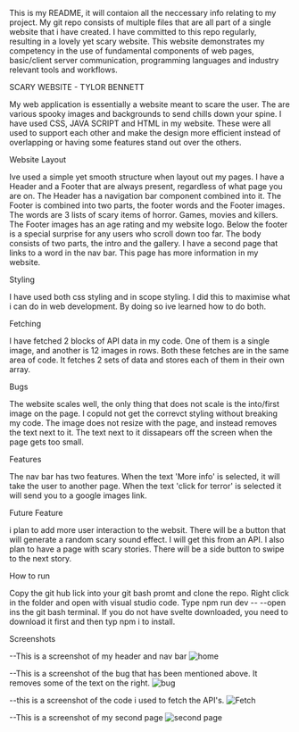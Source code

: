 This is my README, it will contaion all the neccessary info relating to my project. My git repo consists of multiple files that are all part of a single website that i have created. I have committed to this repo regularly, resulting in a lovely yet scary website. 
This website demonstrates my competency in the use of fundamental components of web pages, basic/client server communication, programming languages and industry relevant tools and workflows.


SCARY WEBSITE - TYLOR BENNETT

My web application is essentially a website meant to scare the user. The are various spooky images and backgrounds to send chills down your spine. 
I have used CSS, JAVA SCRIPT and HTML in my website. These were all used to support each other and make the design more efficient instead of overlapping or having some features stand out over the others. 

Website Layout

Ive used a simple yet smooth structure when layout out my pages. I have a Header and a Footer that are always present, regardless of what page you are on. The Header has a navigation bar component combined into it. The Footer is combined into two parts, the footer words and the Footer images.
The words are 3 lists of scary items of horror. Games, movies and killers. The Footer images has an age rating and my website logo. Below the footer is a special surprise for any users who scroll down too far. The body consists of two parts, the intro and the gallery. 
I have a second page that links to a word in the nav bar. This page has more information in my website.

Styling 

I have used both css styling and in scope styling. I did this to maximise what i can do in web development. By doing so ive learned how to do both.


Fetching

I have fetched 2 blocks of API data in my code. One of them is a single image, and another is 12 images in rows. Both these fetches are in the same area of code. It fetches 2 sets of data and stores each of them in their own array. 

Bugs 

The website scales well, the only thing that does not scale is the into/first image on the page. I copuld not get the correvct styling without breaking my code. The image does not resize with the page, and instead removes the text next to it. The text next to it dissapears off the screen when the page gets too small. 

Features

The nav bar has two features. When the text 'More info'  is selected, it will take the user to another page. When the text 'click for terror' is selected it will send you to a google images link.

Future Feature 

i plan to add more user interaction to the websit. There will be a button that will generate a random scary sound effect. I will get this from an API. I also plan to have a page with scary stories. There will be a side button to swipe to the next story. 

How to run 

Copy the git hub lick into your git bash promt and clone the repo. 
Right click in the folder and open with visual studio code.
Type npm run dev -- --open ins the git bash terminal. If you do not have svelte downloaded, you need to download it first and then typ npm i to install. 

Screenshots 

--This is a screenshot of my header and nav bar
![home](https://github.com/TylorJB/svelte_2023/assets/131940117/35842f77-f907-48be-9cf6-15bb77bf6960)

--This is a screenshot of the bug that has been mentioned above. It removes some of the text on the right.
![bug](https://github.com/TylorJB/svelte_2023/assets/131940117/b76f6b55-aedd-4a2c-98db-8f3c79eba54c)

--this is a screenshot of the code i used to fetch the API's. 
![Fetch](https://github.com/TylorJB/svelte_2023/assets/131940117/1a70ae5b-0b5b-44e6-b832-8220e005076c)

--This is a screenshot of my second page
![second page](https://github.com/TylorJB/svelte_2023/assets/131940117/72f0594d-5fe3-4a9d-92fc-4fbd8137d05b)


